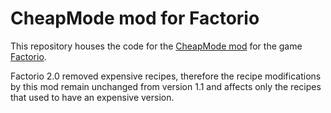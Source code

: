 # CheapMode mod for Factorio

This repository houses the code for the
[CheapMode mod](https://mods.factorio.com/mod/CheapMode) for the game
[Factorio](https://factorio.com/).

Factorio 2.0 removed expensive recipes, therefore the recipe modifications by
this mod remain unchanged from version 1.1 and affects only the recipes that
used to have an expensive version.
